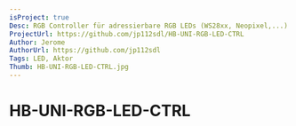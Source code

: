 ```yaml
---
isProject: true
Desc: RGB Controller für adressierbare RGB LEDs (WS28xx, Neopixel,...)
ProjectUrl: https://github.com/jp112sdl/HB-UNI-RGB-LED-CTRL
Author: Jerome
AuthorUrl: https://github.com/jp112sdl
Tags: LED, Aktor
Thumb: HB-UNI-RGB-LED-CTRL.jpg
---
```


# HB-UNI-RGB-LED-CTRL